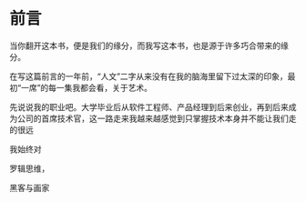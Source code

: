 # 前言

当你翻开这本书，便是我们的缘分，而我写这本书，也是源于许多巧合带来的缘分。

在写这篇前言的一年前，“人文”二字从来没有在我的脑海里留下过太深的印象，最初“一席”的每一集我都会看，关于艺术。

先说说我的职业吧。大学毕业后从软件工程师、产品经理到后来创业，再到后来成为公司的首席技术官，这一路走来我越来越感觉到只掌握技术本身并不能让我们走的很远

我始终对

罗辑思维，

黑客与画家

